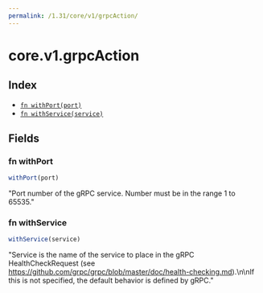 ```yaml
---
permalink: /1.31/core/v1/grpcAction/
---
```


# core.v1.grpcAction



## Index

* [`fn withPort(port)`](#fn-withport)
* [`fn withService(service)`](#fn-withservice)

## Fields

### fn withPort

```ts
withPort(port)
```

"Port number of the gRPC service. Number must be in the range 1 to 65535."

### fn withService

```ts
withService(service)
```

"Service is the name of the service to place in the gRPC HealthCheckRequest (see https://github.com/grpc/grpc/blob/master/doc/health-checking.md).\n\nIf this is not specified, the default behavior is defined by gRPC."
